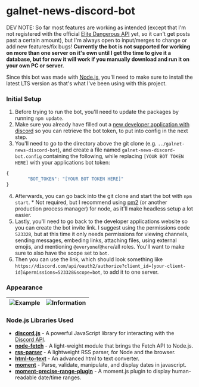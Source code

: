 # galnet-news-discord-bot
DEV NOTE: So far most features are working as intended (except that I'm not registered with the official [Elite Dangerous API](https://cms.elitedangerous.com/api) yet, so it can't get posts past a certain amount), but I'm always open to input/merges to change or add new features/fix bugs! **Currently the bot is not supported for working on more than one server on it's own until I get the time to give it a database, but for now it will work if you manually download and run it on your own PC or server.**

Since this bot was made with [Node.js](https://nodejs.org), you'll need to make sure to install the latest LTS version as that's what I've been using with this project.

### Initial Setup
1. Before trying to run the bot, you'll need to update the packages by running `npm update`.
2. Make sure you already have filled out a [new developer application with discord](https://discord.com/developers/applications) so you can retrieve the bot token, to put into config in the next step.
3. You'll need to go to the directory above the git clone (e.g. `../galnet-news-discord-bot`), and create a file named `galnet-news-discord-bot.config` containing the following, while replacing `[YOUR BOT TOKEN HERE]` with your applications bot token:
```js
{
        "BOT_TOKEN": "[YOUR BOT TOKEN HERE]"
}
```
4. Afterwards, you can go back into the git clone and start the bot with `npm start`. \* Not required, but I recommend using [pm2](https://www.npmjs.com/package/pm2) (or another production process manager) for node, as it'll make headless setup a lot easier.
5. Lastly, you'll need to go back to the developer applications website so you can create the bot invite link. I suggest using the permissions code `523328`, but at this time it only needs permissions for viewing channels, sending messages, embeding links, attaching files, using external emojis, and mentioning `@everyone`/`@here`/all roles. You'll want to make sure to also have the scope set to `bot`.
6. Then you can use the link, which should look something like `https://discord.com/api/oauth2/authorize?client_id=[your-client-id]&permissions=523328&scope=bot`, to add it to one server.

### Appearance
![Example](https://github.com/TheAlienDrew/galnet-news-discord-bot/blob/main/images/example.png?raw=true) | ![Information](https://github.com/TheAlienDrew/galnet-news-discord-bot/blob/main/images/information.png?raw=true)
-- | --

### Node.js Libraries Used
- **[discord.js](https://github.com/discordjs/discord.js)** - A powerful JavaScript library for interacting with the [Discord API](https://discord.com/developers/docs/intro).
- **[node-fetch](https://github.com/node-fetch/node-fetch)** - A light-weight module that brings the Fetch API to Node.js.
- **[rss-parser](https://github.com/rbren/rss-parser)** - A lightweight RSS parser, for Node and the browser.
- **[html-to-text](https://github.com/html-to-text/node-html-to-text)** - An advanced html to text converter.
- **[moment](https://github.com/moment/moment)** - Parse, validate, manipulate, and display dates in javascript.
- **[moment-precise-range-plugin](https://github.com/codebox/moment-precise-range)** - A moment.js plugin to display human-readable date/time ranges.
